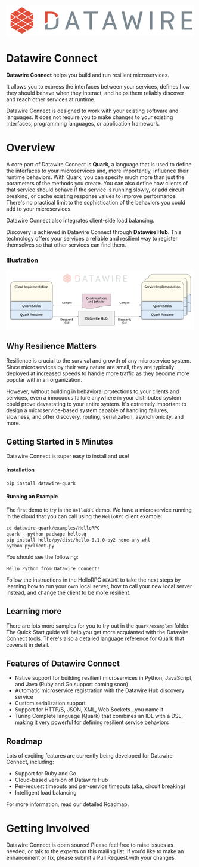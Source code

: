 ![Datawire](static-files/dw-logo.png)

# Datawire Connect

**Datawire Connect** helps you build and run resilient microservices.

It allows you to express the interfaces between your services, defines how they
should behave when they interact, and helps them reliably discover and reach
other services at runtime.

Datawire Connect is designed to work with your existing software and
languages. It does not require you to make changes to your existing
interfaces, programming languages, or application framework.

# Overview

A core part of Datawire Connect is **Quark**, a language that is used to define the
interfaces to your microservices and, more importantly, influence their runtime
behaviors. With Quark, you can specify much more than just the parameters of the
methods you create. You can also define how clients of that service should behave
if the service is running slowly, or add circuit breaking, or cache existing
response values to improve performance. There's no practical limit to the
sophistication of the behaviors you could add to your microservices.

Datawire Connect also integrates client-side load balancing.

Discovery is achieved in Datawire Connect through **Datawire Hub**. This technology
offers your services a reliable and resilient way to register themselves so that
other services can find them.

### Illustration ###

![Datawire Connect](static-files/dw-connect.png)

## Why Resilience Matters

Resilience is crucial to the survival and growth of any microservice system.
Since microservices by their very nature are small, they are typically deployed
at increased speeds to handle more traffic as they become more popular within
an organization.

However, without building in behavioral protections to your clients and services,
even a innocuous failure anywhere in your distributed system could prove
devastating to your entire system. It's extremely important to design a
microservice-based system capable of handling failures, slowness, and offer
discovery, routing, serialization, asynchronicity, and more.

## Getting Started in 5 Minutes

Datawire Connect is super easy to install and use!

#### Installation
```
pip install datawire-quark
```
#### Running an Example

The first demo to try is the `HelloRPC` demo. We have a microservice running in
the cloud that you can call using the `HelloRPC` client example:

```
cd datawire-quark/examples/HelloRPC
quark --python package hello.q
pip install hello/py/dist/hello-0.1.0-py2-none-any.whl
python pyclient.py
```
You should see the following:

```
Hello Python from Datawire Connect!
```

Follow the instructions in the HelloRPC `README` to take the next steps by
learning how to run your own local server, how to call your new local server
instead, and change the client to be more resilient.

## Learning more

There are lots more samples for you to try out in the `quark/examples` folder.
The Quick Start guide will help you get more acquianted with the Datawire
Connect tools. There's also a detailed [language reference](http://datawire.github.io/quark/0.2/quick-start/index.html) for Quark
that covers it in detail.

## Features of Datawire Connect

* Native support for building resilient microservices in Python, JavaScript,
and Java (Ruby and Go support coming soon)
* Automatic microservice registration with the Datawire Hub discovery service
* Custom serialization support
* Support for HTTP/S, JSON, XML, Web Sockets...you name it
* Turing Complete language (Quark) that combines an IDL with a DSL, making it
very powerful for defining resilient service behaviors

## Roadmap

Lots of exciting features are currently being developed for Datawire Connect,
including:

* Support for Ruby and Go
* Cloud-based version of Datawire Hub
* Per-request timeouts and per-service timeouts (aka, circuit breaking)
* Intelligent load balancing

For more information, read our detailed Roadmap.

# Getting Involved

Datawire Connect is open source! Please feel free to raise issues as needed,
or talk to the experts on this mailing list. If you'd like to make an enhancement
or fix, please submit a Pull Request with your changes.
